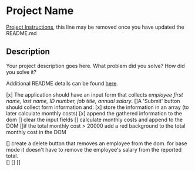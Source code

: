 # Project Name

[Project Instructions](./INSTRUCTIONS.md), this line may be removed once you have updated the README.md

## Description

Your project description goes here. What problem did you solve? How did you solve it?

Additional README details can be found [here](https://github.com/PrimeAcademy/readme-template/blob/master/README.md).






[x] The application should have an input form that collects _employee first name, last name, ID number, job title, annual salary_.
[]A 'Submit' button should collect form information and:
    [x] store the information in an array (to later calculate monthly costs)
    [x] append the gathered information to the dom
    [] clear the input fields
    [] calculate monthly costs and append to the DOM
    []if the total monthly cost > 20000 add a red background to the total monthly cost in the DOM

[] create a delete button that removes an employee from the dom.  for base mode it doesn't have to remove the employee's salary from the reported total.  
[]
[]
[]